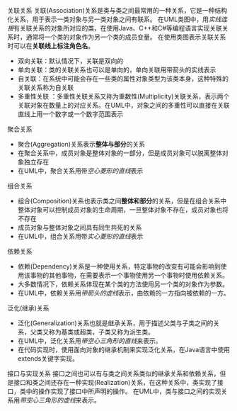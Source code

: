 
关联关系
关联(Association)关系是类与类之间最常用的一种关系，它是一种结构化关系，用于表示一类对象与另一类对象之间有联系。
在UML类图中，用*实线连接*有关联关系的对象所对应的类，在使用Java、C++和C#等编程语言实现关联关系时，通常将一个类的对象作为另一个类的成员变量。
在使用类图表示关联关系时可以在**关联线上标注角色名**。
+ 双向关联：默认情况下，关联是双向的
+ 单向关联：类的关联关系也可以是单向的，单向关联用带箭头的实线表示
+ 自关联：在系统中可能会存在一些类的属性对象类型为该类本身，这种特殊的关联关系称为自关联
+ 多重性关联 ：多重性关联关系又称为重数性(Multiplicity)关联关系，表示两个关联对象在数量上的对应关系。在UML中，对象之间的多重性可以直接在关联直线上用一个数字或一个数字范围表示

聚合关系
+ 聚合(Aggregation)关系表示**整体与部分**的关系
+ 在聚合关系中，成员对象是整体对象的一部分，但是成员对象可以脱离整体对象独立存在
+ 在UML中，聚合关系用带*空心菱形的直线*表示 

组合关系
+ 组合(Composition)关系也表示类之间**整体和部分**的关系，但是在组合关系中整体对象可以控制成员对象的生命周期，一旦整体对象不存在，成员对象也将不存在
+ 成员对象与整体对象之间具有同生共死的关系
+ 在UML中，组合关系用带*实心菱形的直线*表示

依赖关系
+ 依赖(Dependency)关系是一种使用关系，特定事物的改变有可能会影响到使用该事物的其他事物，在需要表示一个事物使用另一个事物时使用依赖关系。
+ 大多数情况下，依赖关系体现在某个类的方法使用另一个类的对象作为参数。
+ 在UML中，依赖关系用*带箭头的虚线*表示，由依赖的一方指向被依赖的一方。

泛化(继承)关系
+ 泛化(Generalization)关系也就是继承关系，用于描述父类与子类之间的关系，父类又称为基类或超类，子类又称为派生类。
+ 在UML中，泛化关系用*带空心三角形的直线*来表示。
+ 在代码实现时，使用面向对象的继承机制来实现泛化关系，在Java语言中使用extends关键字实现。 

接口与实现关系 
接口之间也可以有与类之间关系类似的继承关系和依赖关系，但是接口和类之间还存在一种实现(Realization)关系，在这种关系中，类实现了接口，类中的操作实现了接口中所声明的操作。
在UML中，类与接口之间的实现关系用*带空心三角形的虚线*来表示。 


